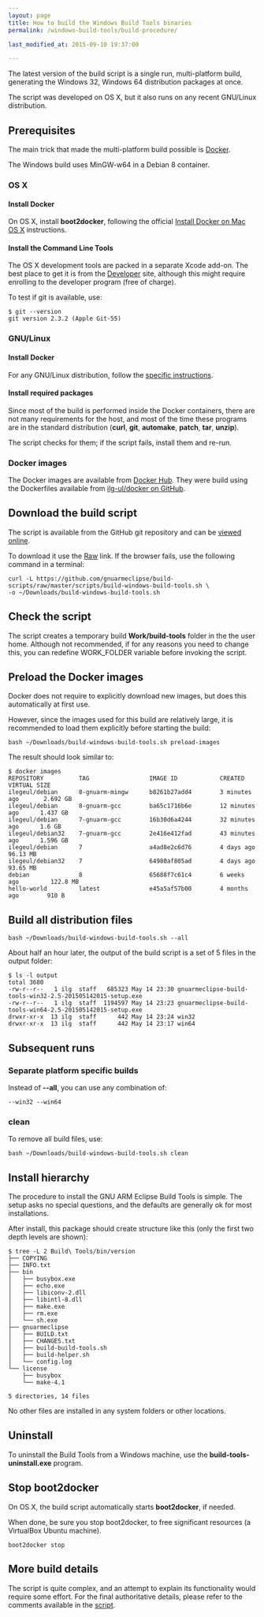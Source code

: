 ```yaml
---
layout: page
title: How to build the Windows Build Tools binaries
permalink: /windows-build-tools/build-procedure/

last_modified_at: 2015-09-10 19:37:00

---
```


The latest version of the build script is a single run, multi-platform build, generating the Windows 32, Windows 64 distribution packages at once.

The script was developed on OS X, but it also runs on any recent GNU/Linux distribution.

## Prerequisites

The main trick that made the multi-platform build possible is [Docker](https://www.docker.com).

The Windows build uses MinGW-w64 in a Debian 8 container.

### OS X

#### Install Docker

On OS X, install **boot2docker**, following the official [Install Docker on Mac OS X](https://docs.docker.com/installation/mac/) instructions.

#### Install the Command Line Tools

The OS X development tools are packed in a separate Xcode add-on. The best place to get it is from the [Developer](https://developer.apple.com/xcode/downloads/) site, although this might require enrolling to the developer program (free of charge).

To test if git is available, use:

    $ git --version
    git version 2.3.2 (Apple Git-55)

### GNU/Linux

#### Install Docker

For any GNU/Linux distribution, follow the [specific instructions](https://docs.docker.com/installation/#installation).

#### Install required packages

Since most of the build is performed inside the Docker containers, there are not many requirements for the host, and most of the time these programs are in the standard distribution (**curl**, **git**, **automake**, **patch**, **tar**, **unzip**).

The script checks for them; if the script fails, install them and re-run.

### Docker images

The Docker images are available from [Docker Hub](https://hub.docker.com/u/ilegeul/). They were build using the Dockerfiles available from [ilg-ul/docker on GitHub](https://github.com/ilg-ul/docker).

## Download the build script

The script is available from the GitHub git repository and can be [viewed online](https://github.com/gnuarmeclipse/build-scripts/blob/master/scripts/build-windows-build-tools.sh).

To download it use the [Raw](https://github.com/gnuarmeclipse/build-scripts/raw/master/scripts/build-windows-build-tools.sh) link. If the browser fails, use the following command in a terminal:

    curl -L https://github.com/gnuarmeclipse/build-scripts/raw/master/scripts/build-windows-build-tools.sh \
    -o ~/Downloads/build-windows-build-tools.sh

## Check the script

The script creates a temporary build **Work/build-tools** folder in the the user home. Although not recommended, if for any reasons you need to change this, you can redefine WORK_FOLDER variable before invoking the script.

## Preload the Docker images

Docker does not require to explicitly download new images, but does this automatically at first use.

However, since the images used for this build are relatively large, it is recommended to load them explicitly before starting the build:

    bash ~/Downloads/build-windows-build-tools.sh preload-images

The result should look similar to:

    $ docker images
    REPOSITORY          TAG                 IMAGE ID            CREATED             VIRTUAL SIZE
    ilegeul/debian      8-gnuarm-mingw      b8261b27add4        3 minutes ago       2.692 GB
    ilegeul/debian      8-gnuarm-gcc        ba65c1716b6e        12 minutes ago      1.437 GB
    ilegeul/debian      7-gnuarm-gcc        16b30d6a4244        32 minutes ago      1.6 GB
    ilegeul/debian32    7-gnuarm-gcc        2e416e412fad        43 minutes ago      1.596 GB
    ilegeul/debian      7                   a4ad8e2c6d76        4 days ago          96.13 MB
    ilegeul/debian32    7                   64980af805ad        4 days ago          93.65 MB
    debian              8                   65688f7c61c4        6 weeks ago         122.8 MB
    hello-world         latest              e45a5af57b00        4 months ago        910 B

## Build all distribution files

    bash ~/Downloads/build-windows-build-tools.sh --all

About half an hour later, the output of the build script is a set of 5 files in the output folder:

    $ ls -l output
    total 3680
    -rw-r--r--   1 ilg  staff   685323 May 14 23:30 gnuarmeclipse-build-tools-win32-2.5-201505142015-setup.exe
    -rw-r--r--   1 ilg  staff  1194597 May 14 23:23 gnuarmeclipse-build-tools-win64-2.5-201505142015-setup.exe
    drwxr-xr-x  13 ilg  staff      442 May 14 23:24 win32
    drwxr-xr-x  13 ilg  staff      442 May 14 23:17 win64

## Subsequent runs

### Separate platform specific builds

Instead of **--all**, you can use any combination of:

    --win32 --win64

### clean

To remove all build files, use:

    bash ~/Downloads/build-windows-build-tools.sh clean

## Install hierarchy

The procedure to install the GNU ARM Eclipse Build Tools is simple. The setup asks no special questions, and the defaults are generally ok for most installations.

After install, this package should create structure like this (only the first two depth levels are shown):

    $ tree -L 2 Build\ Tools/bin/version
    ├── COPYING
    ├── INFO.txt
    ├── bin
    │   ├── busybox.exe
    │   ├── echo.exe
    │   ├── libiconv-2.dll
    │   ├── libintl-8.dll
    │   ├── make.exe
    │   ├── rm.exe
    │   └── sh.exe
    ├── gnuarmeclipse
    │   ├── BUILD.txt
    │   ├── CHANGES.txt
    │   ├── build-build-tools.sh
    │   ├── build-helper.sh
    │   └── config.log
    └── license
        ├── busybox
        └── make-4.1

    5 directories, 14 files

No other files are installed in any system folders or other locations.

## Uninstall

To uninstall the Build Tools from a Windows machine, use the **build-tools-uninstall.exe** program.

## Stop boot2docker

On OS X, the build script automatically starts **boot2docker**, if needed.

When done, be sure you stop boot2docker, to free significant resources (a VirtualBox Ubuntu machine).

    boot2docker stop

## More build details

The script is quite complex, and an attempt to explain its functionality would require some effort. For the final authoritative details, please refer to the comments available in the [script](https://github.com/gnuarmeclipse/build-scripts/blob/master/scripts/build-windows-build-tools.sh).
